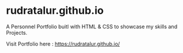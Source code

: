 # rudratalur.github.io

A Personnel Portfolio buitl with HTML & CSS to showcase my skills and Projects.

Visit Portfolio here : https://rudratalur.github.io/

